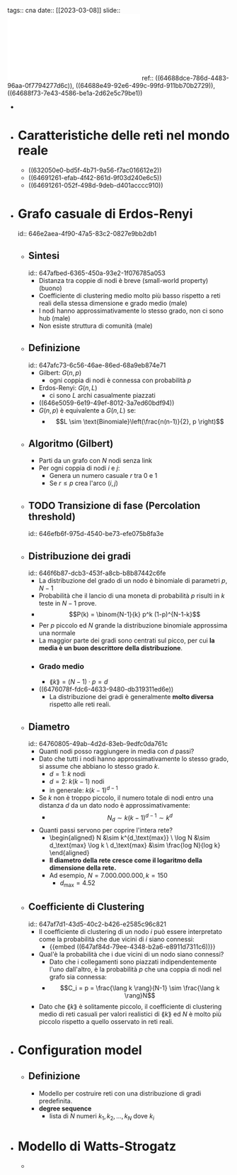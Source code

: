 tags:: cna
date:: [[2023-03-08]]
slide:: ![ns06](../assets/ns06.pdf)
ref:: ((64688dce-786d-4483-96aa-0f7794277d6c)), ((64688e49-92e6-499c-99fd-911bb70b2729)), ((64688f73-7e43-4586-be1a-2d62e5c79be1))

-
- # Caratteristiche delle reti nel mondo reale
	- ((632050e0-bd5f-4b71-9a56-f7ac016612e2))
	- ((64691261-efab-4f42-861d-9f03d240e6c5))
	- ((64691261-052f-498d-9deb-d401acccc910))
- # Grafo casuale di Erdos-Renyi
  id:: 646e2aea-4f90-47a5-83c2-0827e9bb2db1
	- ## Sintesi
	  id:: 647afbed-6365-450a-93e2-1f076785a053
		- Distanza tra coppie di nodi è breve (small-world property) (buono)
		- Coefficiente di clustering medio molto più basso rispetto a reti reali della stessa dimensione e grado medio (male)
		- I nodi hanno approssimativamente lo stesso grado, non ci sono hub (male)
		- Non esiste struttura di comunità (male)
	- ## Definizione
	  id:: 647afc73-6c56-46ae-86ed-68a9eb874e71
		- Gilbert: $G(n, p)$
			- ogni coppia di nodi è connessa con probabilità $p$
		- Erdos-Renyi: $G(n,L)$
			- ci sono $L$ archi casualmente piazzati
		- ((646e5059-6e19-49ef-8012-3a7ed60bdf94))
		- $G(n,p)$ è equivalente a $G(n,L)$ se:
			- $$L \sim \text{Binomiale}\left(\frac{n(n-1)}{2}, p \right)$$
	- ## Algoritmo (Gilbert)
		- Parti da un grafo con $N$ nodi senza link
		- Per ogni coppia di nodi $i$ e $j$:
			- Genera un numero casuale $r$ tra 0 e 1
			- Se $r \le p$ crea l'arco $(i, j)$
	- ## TODO Transizione di fase (Percolation threshold)
	  id:: 646efb6f-975d-4540-be73-efe075b8fa3e
	- ## Distribuzione dei gradi
	  id:: 646f6b87-dcb3-453f-a8cb-b8b87442c6fe
		- La distribuzione del grado di un nodo è binomiale di parametri $p$, $N - 1$
		- Probabilità che il lancio di una moneta di probabilità $p$ risulti in $k$ teste in $N-1$ prove.
		- $$P(k) = \binom{N-1}{k} p^k (1-p)^{N-1-k}$$
		- Per $p$ piccolo ed $N$ grande la distribuzione binomiale approssima una normale
		- La maggior parte dei gradi sono centrati sul picco, per cui **la media è un buon descrittore della distribuzione**.
		- ### Grado medio
			- $\lang k \rang = (N-1) \cdot p = d$
		- ((6476078f-fdc6-4633-9480-db319311ed6e))
			- La distribuzione dei gradi è generalmente **molto diversa** rispetto alle reti reali.
	- ## Diametro
	  id:: 64760805-49ab-4d2d-83eb-9edfc0da761c
		- Quanti nodi posso raggiungere in media con $d$ passi?
		- Dato che tutti i nodi hanno approssimativamente lo stesso grado, si assume che abbiano lo stesso grado $k$.
			- $d = 1$: $k$ nodi
			- $d = 2$:  $k(k-1)$ nodi
			- in generale: $k(k-1)^{d-1}$
		- Se $k$ non è troppo piccolo, il numero totale di nodi entro una distanza $d$ da un dato nodo è approssimativamente:
			- $$N_d \sim k(k-1)^{d-1} \sim k^d$$
		- Quanti passi servono per coprire l'intera rete?
			- \begin{aligned}
			  N &\sim k^{d_\text{max}} \\
			  \log N &\sim d_\text{max} \log k \\
			  d_\text{max} &\sim \frac{log N}{log k}
			  \end{aligned}
			- **Il diametro della rete cresce come il logaritmo della dimensione della rete.**
			- Ad esempio, $N = 7.000.000.000, k = 150$
				- $d_\text{max} = 4.52$
	- ## Coefficiente di Clustering
	  id:: 647af7d1-43d5-40c2-b426-e2585c96c821
		- Il coefficiente di clustering di un nodo $i$ può essere interpretato come la probabilità che due vicini di $i$ siano connessi:
			- {{embed ((647af84d-79ee-4348-b2a6-e8911d7311c6))}}
		- Qual'è la probabilità che i due vicini di un nodo siano connessi?
			- Dato che i collegamenti sono piazzati indipendentemente l'uno dall'altro, è la probabilità $p$ che una coppia di nodi nel grafo sia connessa:
			- $$C_i = p = \frac{\lang k \rang}{N-1} \sim \frac{\lang k \rang}N$$
		- Dato che $\lang k \rang$ è solitamente piccolo, il coefficiente di clustering medio di reti casuali per valori realistici di $\lang k \rang$ ed $N$ è molto più piccolo rispetto a quello osservato in reti reali.
- # Configuration model
	- ## Definizione
		- Modello per costruire reti con una distribuzione di gradi predefinita.
		- **degree sequence**
			- lista di $N$ numeri ${k_1, k_2, \ldots, k_N}$ dove $k_i$
- # Modello di Watts-Strogatz
	-